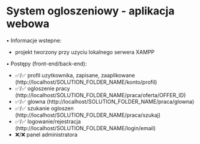 # System ogloszeniowy - aplikacja webowa

• Informacje wstepne:
- projekt tworzony przy uzyciu lokalnego serwera XAMPP


• Postępy (front-end/back-end):
- ✅/✅ profil uzytkownika, zapisane, zaaplikowane (http://localhost/SOLUTION_FOLDER_NAME/konto/profil)
- ✅/✅ ogloszenie pracy (http://localhost/SOLUTION_FOLDER_NAME/praca/oferta/OFFER_ID)
- ✅/✅ glowna (http://localhost/SOLUTION_FOLDER_NAME/praca/glowna)
- ✅/✅ szukanie ogloszen (http://localhost/SOLUTION_FOLDER_NAME/praca/szukaj)
- ✅/✅ logowanie/rejestracja (http://localhost/SOLUTION_FOLDER_NAME/login/email)
- ❌/❌ panel administratora
